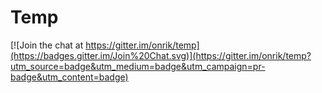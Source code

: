 # Temp

[![Join the chat at https://gitter.im/onrik/temp](https://badges.gitter.im/Join%20Chat.svg)](https://gitter.im/onrik/temp?utm_source=badge&utm_medium=badge&utm_campaign=pr-badge&utm_content=badge)
